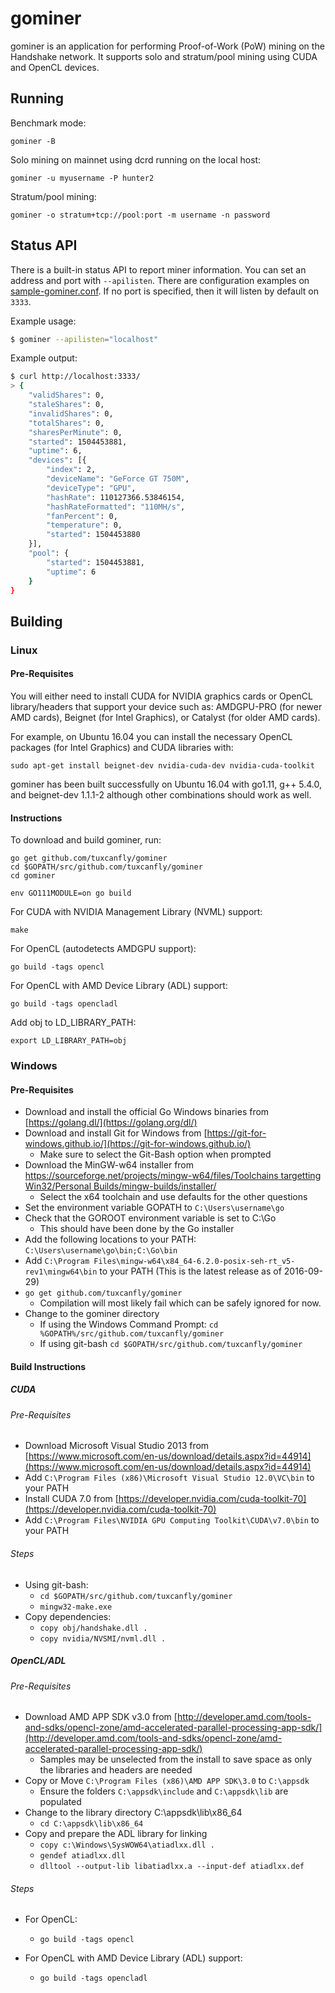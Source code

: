 # gominer

gominer is an application for performing Proof-of-Work (PoW) mining on the
Handshake network.  It supports solo and stratum/pool mining using CUDA and
OpenCL devices.

## Running

Benchmark mode:

```
gominer -B
```

Solo mining on mainnet using dcrd running on the local host:

```
gominer -u myusername -P hunter2
```

Stratum/pool mining:

```
gominer -o stratum+tcp://pool:port -m username -n password
```

## Status API

There is a built-in status API to report miner information. You can set an
address and port with `--apilisten`. There are configuration examples on
[sample-gominer.conf](sample-gominer.conf). If no port is specified, then it
will listen by default on `3333`.

Example usage:

```sh
$ gominer --apilisten="localhost"
```

Example output:

```sh
$ curl http://localhost:3333/
> {
    "validShares": 0,
    "staleShares": 0,
    "invalidShares": 0,
    "totalShares": 0,
    "sharesPerMinute": 0,
    "started": 1504453881,
    "uptime": 6,
    "devices": [{
        "index": 2,
        "deviceName": "GeForce GT 750M",
        "deviceType": "GPU",
        "hashRate": 110127366.53846154,
        "hashRateFormatted": "110MH/s",
        "fanPercent": 0,
        "temperature": 0,
        "started": 1504453880
    }],
    "pool": {
        "started": 1504453881,
        "uptime": 6
    }
}
```

## Building

### Linux

#### Pre-Requisites

You will either need to install CUDA for NVIDIA graphics cards or OpenCL
library/headers that support your device such as: AMDGPU-PRO (for newer AMD
cards), Beignet (for Intel Graphics), or Catalyst (for older AMD cards).

For example, on Ubuntu 16.04 you can install the necessary OpenCL packages (for
Intel Graphics) and CUDA libraries with:

```
sudo apt-get install beignet-dev nvidia-cuda-dev nvidia-cuda-toolkit
```

gominer has been built successfully on Ubuntu 16.04 with go1.11,
g++ 5.4.0, and beignet-dev 1.1.1-2 although other combinations should work as
well.

#### Instructions

To download and build gominer, run:

```
go get github.com/tuxcanfly/gominer
cd $GOPATH/src/github.com/tuxcanfly/gominer
cd gominer

env GO111MODULE=on go build
```

For CUDA with NVIDIA Management Library (NVML) support:
```
make
```

For OpenCL (autodetects AMDGPU support):
```
go build -tags opencl
```

For OpenCL with AMD Device Library (ADL) support:
```
go build -tags opencladl
```

Add obj to LD_LIBRARY_PATH:

```
export LD_LIBRARY_PATH=obj
```

### Windows

#### Pre-Requisites

- Download and install the official Go Windows binaries from [https://golang.dl/](https://golang.org/dl/)
- Download and install Git for Windows from [https://git-for-windows.github.io/](https://git-for-windows.github.io/)
  * Make sure to select the Git-Bash option when prompted
- Download the MinGW-w64 installer from [https://sourceforge.net/projects/mingw-w64/files/Toolchains targetting Win32/Personal Builds/mingw-builds/installer/](https://sourceforge.net/projects/mingw-w64/files/Toolchains%20targetting%20Win32/Personal%20Builds/mingw-builds/installer/)
  * Select the x64 toolchain and use defaults for the other questions
- Set the environment variable GOPATH to `C:\Users\username\go`
- Check that the GOROOT environment variable is set to C:\Go
  * This should have been done by the Go installer
- Add the following locations to your PATH: `C:\Users\username\go\bin;C:\Go\bin`
- Add `C:\Program Files\mingw-w64\x84_64-6.2.0-posix-seh-rt_v5-rev1\mingw64\bin` to your PATH (This is the latest release as of 2016-09-29)
- `go get github.com/tuxcanfly/gominer`
  * Compilation will most likely fail which can be safely ignored for now.
- Change to the gominer directory
  * If using the Windows Command Prompt:
  ```cd %GOPATH%/src/github.com/tuxcanfly/gominer```
  * If using git-bash
  ```cd $GOPATH/src/github.com/tuxcanfly/gominer```

#### Build Instructions

##### CUDA

###### Pre-Requisites

- Download Microsoft Visual Studio 2013 from [https://www.microsoft.com/en-us/download/details.aspx?id=44914](https://www.microsoft.com/en-us/download/details.aspx?id=44914)
- Add `C:\Program Files (x86)\Microsoft Visual Studio 12.0\VC\bin` to your PATH
- Install CUDA 7.0 from [https://developer.nvidia.com/cuda-toolkit-70](https://developer.nvidia.com/cuda-toolkit-70)
- Add `C:\Program Files\NVIDIA GPU Computing Toolkit\CUDA\v7.0\bin` to your PATH

###### Steps
- Using git-bash:
  * ```cd $GOPATH/src/github.com/tuxcanfly/gominer```
  * ```mingw32-make.exe```
- Copy dependencies:
  * ```copy obj/handshake.dll .```
  * ```copy nvidia/NVSMI/nvml.dll .```

##### OpenCL/ADL

###### Pre-Requisites

- Download AMD APP SDK v3.0 from [http://developer.amd.com/tools-and-sdks/opencl-zone/amd-accelerated-parallel-processing-app-sdk/](http://developer.amd.com/tools-and-sdks/opencl-zone/amd-accelerated-parallel-processing-app-sdk/)
  * Samples may be unselected from the install to save space as only the libraries and headers are needed
- Copy or Move `C:\Program Files (x86)\AMD APP SDK\3.0` to `C:\appsdk`
  * Ensure the folders `C:\appsdk\include` and `C:\appsdk\lib` are populated
- Change to the library directory C:\appsdk\lib\x86_64
  * ```cd C:\appsdk\lib\x86_64```
- Copy and prepare the ADL library for linking
  * ```copy c:\Windows\SysWOW64\atiadlxx.dll .```
  * ```gendef atiadlxx.dll```
  * ```dlltool --output-lib libatiadlxx.a --input-def atiadlxx.def```

###### Steps

- For OpenCL:
  * ```go build -tags opencl```

- For OpenCL with AMD Device Library (ADL) support:
  * ```go build -tags opencladl```
